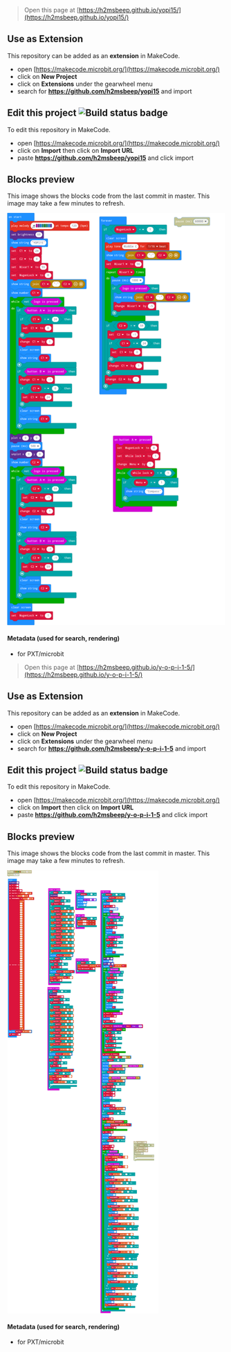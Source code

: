 
> Open this page at [https://h2msbeep.github.io/yopi15/](https://h2msbeep.github.io/yopi15/)

## Use as Extension

This repository can be added as an **extension** in MakeCode.

* open [https://makecode.microbit.org/](https://makecode.microbit.org/)
* click on **New Project**
* click on **Extensions** under the gearwheel menu
* search for **https://github.com/h2msbeep/yopi15** and import

## Edit this project ![Build status badge](https://github.com/h2msbeep/yopi15/workflows/MakeCode/badge.svg)

To edit this repository in MakeCode.

* open [https://makecode.microbit.org/](https://makecode.microbit.org/)
* click on **Import** then click on **Import URL**
* paste **https://github.com/h2msbeep/yopi15** and click import

## Blocks preview

This image shows the blocks code from the last commit in master.
This image may take a few minutes to refresh.

![A rendered view of the blocks](https://github.com/h2msbeep/yopi15/raw/master/.github/makecode/blocks.png)

#### Metadata (used for search, rendering)

* for PXT/microbit
<script src="https://makecode.com/gh-pages-embed.js"></script><script>makeCodeRender("{{ site.makecode.home_url }}", "{{ site.github.owner_name }}/{{ site.github.repository_name }}");</script>



> Open this page at [https://h2msbeep.github.io/y-o-p-i-1-5/](https://h2msbeep.github.io/y-o-p-i-1-5/)

## Use as Extension

This repository can be added as an **extension** in MakeCode.

* open [https://makecode.microbit.org/](https://makecode.microbit.org/)
* click on **New Project**
* click on **Extensions** under the gearwheel menu
* search for **https://github.com/h2msbeep/y-o-p-i-1-5** and import

## Edit this project ![Build status badge](https://github.com/h2msbeep/y-o-p-i-1-5/workflows/MakeCode/badge.svg)

To edit this repository in MakeCode.

* open [https://makecode.microbit.org/](https://makecode.microbit.org/)
* click on **Import** then click on **Import URL**
* paste **https://github.com/h2msbeep/y-o-p-i-1-5** and click import

## Blocks preview

This image shows the blocks code from the last commit in master.
This image may take a few minutes to refresh.

![A rendered view of the blocks](https://github.com/h2msbeep/y-o-p-i-1-5/raw/master/.github/makecode/blocks.png)

#### Metadata (used for search, rendering)

* for PXT/microbit
<script src="https://makecode.com/gh-pages-embed.js"></script><script>makeCodeRender("{{ site.makecode.home_url }}", "{{ site.github.owner_name }}/{{ site.github.repository_name }}");</script>
